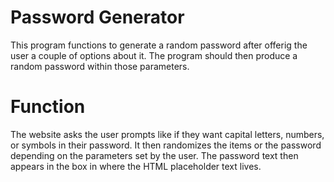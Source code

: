 # Password Generator

This program functions to generate a random password after offerig the user a couple of options about it.  The program should then produce a random password within those parameters. 

# Function

The website asks the user prompts like if they want capital letters, numbers, or symbols in their password.  It then randomizes the items or the password depending on the parameters set by the user.  The password text then appears in the box in where the HTML placeholder text lives. 
